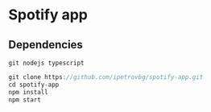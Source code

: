 # Spotify app
## Dependencies
``
git
nodejs
typescript
``
```js
git clone https://github.com/ipetrovbg/spotify-app.git
cd spotify-app
npm install
npm start
```
